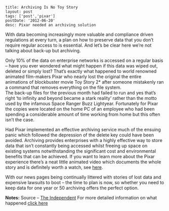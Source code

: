 ```
title: Archiving Is No Toy Story
layout: post
tags: ['post','pixar']
postDate: '2012-06-20'
desc: Pixar needed an archiving solution
```

With data becoming increasingly more valuable and compliance driven regulations at every turn, a plan on how to preserve data that you don’t require regular access to is essential. And let’s be clear here we’re not talking about back-up but archiving. 

Only 10% of the data on enterprise networks is accessed on a regular basis – have you ever wondered what might happen if this data was wiped out, deleted or simply lost? That’s exactly what happened to world renowned animated film-makers Pixar who nearly lost the original the entire animations of blockbuster movie Toy Story 2* after someone mistakenly ran a command that removes everything on the file system.  
The back-up files for the previous month had failed to run and yes that’s right ‘to infinity and beyond became a stark reality’ rather than the motto used by the infamous Space Ranger Buzz Lightyear. Fortunately for Pixar the copies were located on the home PC of an employee who had been spending a considerable amount of time working from home but this often isn’t the case. 

Had Pixar implemented an effective archiving service much of the ensuing panic which followed the depression of the delete key could have been avoided. Archiving provides enterprises with a highly effective way to store data that isn’t constantly being accessed whilst freeing up space on existing systems notwithstanding the significant cost and environmental benefits that can be achieved. If you want to learn more about the Pixar experience there’s a neat little animated video which documents the whole story and is definitely worth a watch, see [here](http://www.youtube.com/watch?feature=player_embedded&v=EL_g0tyaIeE).  

With our news pages being continually littered with stories of lost data and expensive lawsuits to boot – the time to plan is now, so whether you need to keep data for one year or 50 archiving offers the perfect option.  

**Notes:**
Source – [The Independent](http://www.independent.co.uk/arts-entertainment/films/news/pixars-billiondollar-delete-button-nearly-lost-toy-story-2-animation-7758083.html)
For more detailed information on what happened [click here](http://www.quora.com/Pixar-Animation-Studios/Did-Pixar-accidentally-delete-Toy-Story-2-during-production/answer/Oren-Jacob)